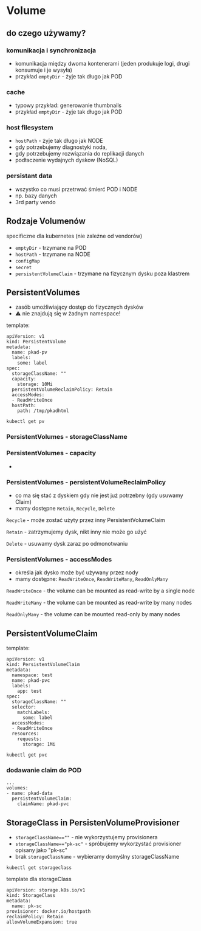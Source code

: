# Volume

## do czego używamy?

### komunikacja i synchronizacja
- komunikacja między dwoma kontenerami (jeden produkuje logi, drugi konsumuje i je wysyła)
- przykład `emptyDir` - żyje tak długo jak POD

### cache
- typowy przykład: generowanie thumbnails
- przykład `emptyDir` - żyje tak długo jak POD

### host filesystem
- `hostPath` - żyje tak długo jak NODE
- gdy potrzebujemy diagnostyki noda, 
- gdy potrzebujemy rozwiązania do replikacji danych
- podłaczenie wydajnych dyskow (NoSQL)

### persistant data
- wszystko co musi przetrwać śmierć POD i NODE
- np. bazy danych
- 3rd party vendo

## Rodzaje Volumenów

specificzne dla kubernetes (nie zależne od vendorów)
- `emptyDir` - trzymane na POD
- `hostPath` - trzymane na NODE
- `configMap`
- `secret`
- `persistentVolumeClaim` - trzymane na fizycznym dysku poza klastrem


## PersistentVolumes

- zasób umożliwiający dostęp do fizycznych dysków
- ⚠️ nie znajdują się w żadnym namespace!

template:
```
apiVersion: v1
kind: PersistentVolume
metadata:
  name: pkad-pv
  labels:
    some: label
spec:
  storageClassName: ""
  capacity:
    storage: 10Mi
  persistentVolumeReclaimPolicy: Retain
  accessModes:
  - ReadWriteOnce
  hostPath:
    path: /tmp/pkadhtml
```

```
kubectl get pv
```
### PersistentVolumes - storageClassName

### PersistentVolumes - capacity
-

### PersistentVolumes - persistentVolumeReclaimPolicy
- co ma się stać z dyskiem gdy nie jest już potrzebny (gdy usuwamy Claim)
- mamy dostępne `Retain`, `Recycle`, `Delete`

`Recycle` - może zostać użyty przez inny PersistentVolumeClaim

`Retain` - zatrzymujemy dysk, nikt inny nie może go użyć

`Delete` - usuwamy dysk zaraz po odmonotwaniu

### PersistentVolumes - accessModes
- określa jak dysko może być używany przez nody
- mamy dostępne: `ReadWriteOnce`, `ReadWriteMany`, `ReadOnlyMany`

`ReadWriteOnce` - the volume can be mounted as read-write by a single node

`ReadWriteMany` - the volume can be mounted as read-write by many nodes

`ReadOnlyMany` - the volume can be mounted read-only by many nodes

## PersistentVolumeClaim

template:
```
apiVersion: v1
kind: PersistentVolumeClaim
metadata:
  namespace: test
  name: pkad-pvc
  labels:
    app: test
spec:
  storageClassName: ""
  selector:
    matchLabels:
      some: label
  accessModes:
  - ReadWriteOnce
  resources:
    requests:
      storage: 1Mi
```

```
kubectl get pvc
```

### dodawanie claim do POD

```
...
volumes:
- name: pkad-data
  persistentVolumeClaim:
    claimName: pkad-pvc
```

## StorageClass in PersistenVolumeProvisioner

- `storageClassName==""` - nie wykorzystujemy provisionera
- `storageClassName=="pk-sc"` - spróbujemy wykorzystać provisioner opisany jako "pk-sc"
- brak `storageClassName` - wybieramy domyślny storageClassName

```
kubectl get storageclass
```

template dla storageClass
```
apiVersion: storage.k8s.io/v1
kind: StorageClass
metadata:
  name: pk-sc
provisioner: docker.io/hostpath
reclaimPolicy: Retain
allowVolumeExpansion: true
```